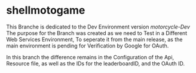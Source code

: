# shellmotogame
This Branche is dedicated to the Dev Environment version *motorcycle-Dev*
The purpose for the Branch was created as we need to Test in a Different Web Services Environment,
To seperate it from the main release, as the main environment is pending for Verification by Google for OAuth.

In this branch the difference remains in the Configuration of the Api, Resource file, as well as the IDs for the leaderboardID, and the OAuth ID.


